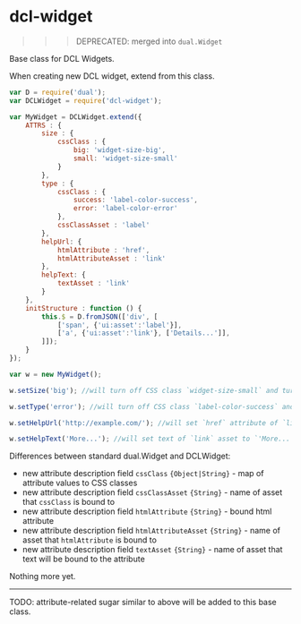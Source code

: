 # dcl-widget

>>> DEPRECATED: merged into  `dual.Widget`

Base class for DCL Widgets.

When creating new DCL widget, extend from this class.

```javascript
var D = require('dual');
var DCLWidget = require('dcl-widget');

var MyWidget = DCLWidget.extend({
    ATTRS : {
        size : {
            cssClass : {
                big: 'widget-size-big',
                small: 'widget-size-small'
            }
        },
        type : {
            cssClass : {
                success: 'label-color-success',
                error: 'label-color-error'
            },
            cssClassAsset : 'label'
        },
        helpUrl: {
            htmlAttribute : 'href',
            htmlAttributeAsset : 'link'
        },
        helpText: {
            textAsset : 'link'
        }
    },
    initStructure : function () {
        this.$ = D.fromJSON(['div', [
            ['span', {'ui:asset':'label'}],
            ['a', {'ui:asset':'link'}, ['Details...']],
        ]]);
    }
});

var w = new MyWidget();

w.setSize('big'); //will turn off CSS class `widget-size-small` and turn on `widget-size-big` of the root node (`'div'`)

w.setType('error'); //will turn off CSS class `label-color-success` and turn on `label-color-error` of `label` asset

w.setHelpUrl('http://example.com/'); //will set `href` attribute of `link` asset to `'http://example.com/'`

w.setHelpText('More...'); //will set text of `link` asset to `'More...'`
```

Differences between standard dual.Widget and DCLWidget:

 - new attribute description field `cssClass` `{Object|String}` - map of attribute values to CSS classes
 - new attribute description field `cssClassAsset` `{String}` - name of asset that `cssClass` is bound to
 - new attribute description field `htmlAttribute` `{String}` - bound html attribute
 - new attribute description field `htmlAttributeAsset` `{String}` - name of asset that `htmlAttribute` is bound to
 - new attribute description field `textAsset` `{String}` - name of asset that text will be bound to the attribute

Nothing more yet.

----

TODO: attribute-related sugar similar to above will be added to this base class.
